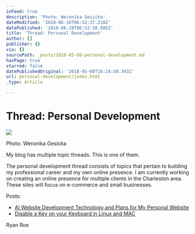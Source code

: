 ```yaml
---
inFeed: true
description: 'Photo: Weronika Gesicka'
dateModified: '2018-06-28T06:52:37.218Z'
datePublished: '2018-06-28T06:52:38.085Z'
title: 'Thread: Personal Development'
author: []
publisher: {}
via: {}
sourcePath: _posts/2018-05-08-personal-development.md
hasPage: true
starred: false
datePublishedOriginal: '2018-05-08T18:24:50.393Z'
url: personal-development/index.html
_type: Article

---
```

# Thread: Personal Development
![](https://the-grid-user-content.s3-us-west-2.amazonaws.com/f5514780-a3ea-40a0-98f4-734b40792519.jpg)

Photo: Weronika Gesicka

My blog has multiple topic threads. This is one of them.

The personal development thread consists of topics that pertain to building my professional career and my own online presence. I am currently working on creating an online presence for multiple clients in the Charleston area. These sites will focus on e-commerce and small businesses.

Posts:

* [AI Website Development Technology and Plans for My Personal Website][0]
* [Disable a Key on your Keyboard in Linux and MAC][1]

Ryan Roe

[0]: http://ryanroe.io/what-is-the-grid-and-why-i-am-using-it-for-my-website
[1]: http://ryanroe.io/disable-key-on-keyboard-in-linux